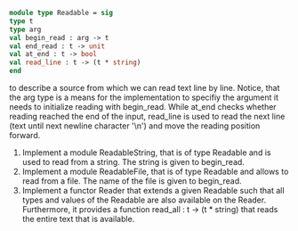 ```ocaml
module type Readable = sig
type t
type arg
val begin_read : arg -> t
val end_read : t -> unit
val at_end : t -> bool
val read_line : t -> (t * string)
end
```

to describe a source from which we can read text line by line. Notice, that the arg type is a means for the implementation to specifiy the argument it needs to initialize reading with begin_read. While at_end checks whether reading reached the end of the input, read_line is used to read the next line (text until next newline character '\n') and move the reading position forward.

1. Implement a module ReadableString, that is of type Readable and is used to read from a string. The string is given to begin_read.
2. Implement a module ReadableFile, that is of type Readable and allows to read from a file. The name of the file is given to begin_read.
3. Implement a functor Reader that extends a given Readable such that all types
and values of the Readable are also available on the Reader. Furthermore, it provides a function read_all : t -> (t * string) that reads the entire text that is available.

